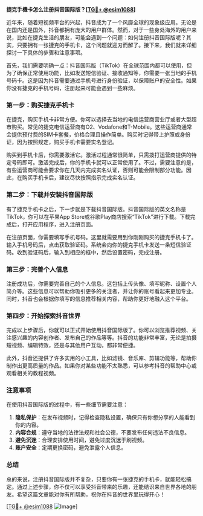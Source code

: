 **捷克手機卡怎么注册抖音国际版？[[TG💪+ @esim1088](https://t.me/s/esim1088)]**

近年来，随着短视频平台的兴起，抖音成为了一个风靡全球的现象级应用。无论是在国内还是国外，抖音都拥有庞大的用户群体。然而，对于一些身处海外的用户来说，比如在捷克生活的朋友，可能会遇到一个问题：如何注册抖音国际版呢？其实，只要拥有一张捷克的手机卡，这个问题就迎刃而解了。接下来，我们就来详细探讨一下具体的步骤和注意事项。

首先，我们需要明确一点：抖音国际版（TikTok）在全球范围内都可以使用，但为了确保正常使用功能，比如发送短信验证、接收通知等，你需要一张当地的手机号码卡。这是因为抖音需要通过手机号进行身份验证，以保障账户的安全性。如果你没有捷克的手机号码，注册起来可能会遇到一些麻烦。

### 第一步：购买捷克手机卡

在捷克，购买手机卡非常方便。你可以选择去当地的电信运营商营业厅或者大型超市购买。常见的捷克电信运营商有O2、Vodafone和T-Mobile。这些运营商通常会提供预付费的SIM卡套餐，价格合理且操作简单。购买时记得带上护照或身份证，因为按照规定，购买手机卡需要实名登记。

购买到手机卡后，你需要激活它。激活过程通常很简单，只需拨打运营商提供的特定号码即可。激活完成后，你的手机卡就可以正常使用了。不过，需要注意的是，有些运营商可能会要求你在几天内完成实名认证，否则可能会限制部分功能。因此，在购买手机卡后，建议尽快按照指示完成实名认证。

### 第二步：下载并安装抖音国际版

有了捷克手机卡之后，下一步就是下载抖音国际版。抖音国际版的英文名称是TikTok，你可以在苹果App Store或谷歌Play商店搜索“TikTok”进行下载。下载完成后，打开应用程序，进入注册页面。

在注册页面，你需要填写手机号码。这里就需要用到你刚刚购买的捷克手机卡了。输入手机号码后，点击获取验证码。系统会向你的捷克手机卡发送一条短信验证码。收到验证码后，输入到相应的框中，然后设置密码，完成注册。

### 第三步：完善个人信息

注册成功后，你需要完善自己的个人信息。这包括上传头像、填写昵称、设置个人简介等。这些信息可以帮助你吸引更多的关注者，并让你的账号看起来更加专业。同时，抖音也会根据你填写的信息推荐相关内容，帮助你更好地融入这个平台。

### 第四步：开始探索抖音世界

完成以上步骤后，你就可以正式开始使用抖音国际版了。你可以浏览推荐视频、关注感兴趣的内容创作者、发布自己的作品等等。抖音的功能非常丰富，无论是拍摄短视频、编辑特效，还是与其他用户互动，都非常便捷。

此外，抖音还提供了许多实用的小工具，比如滤镜、音乐库、剪辑功能等，帮助你制作出更高质量的作品。如果你对某些功能不太熟悉，可以参考抖音的帮助中心或观看相关的教程视频。

### 注意事项

在使用抖音国际版的过程中，有一些细节需要注意：

1. **隐私保护**：在发布视频时，记得检查隐私设置，确保只有你想分享的人能看到你的内容。
2. **内容合规**：遵守当地的法律法规和社会公德，不要发布任何违法不良信息。
3. **避免沉迷**：合理安排使用时间，避免过度沉迷于刷视频。
4. **账户安全**：定期更换密码，避免泄露个人信息。

### 总结

总的来说，注册抖音国际版并不复杂，只要你有一张捷克的手机卡，就能轻松搞定。通过上述步骤，你不仅可以享受抖音带来的乐趣，还能结识来自世界各地的朋友。希望这篇文章能对你有所帮助，祝你在抖音的世界里玩得开心！

[[TG💪+ @esim1088](https://t.me/s/esim1088) ![Image](https://i.postimg.cc/4NQfJmqS/Snipaste-2025-05-13-00-14-12.png)]